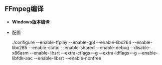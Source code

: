 ## FFmpeg编译

- **Windows版本编译**

- 配置

  ./configure --enable-ffplay --enable-gpl --enable-libx264  --enable-libx265  --enable-static --enable-shared  --enable-debug  --disable-x86asm  --enable-libsrt --extra-cflags=-g --extra-ldflags=-g --enable-libfdk-aac  --enable-libsrt --enable-nonfree
  
  

